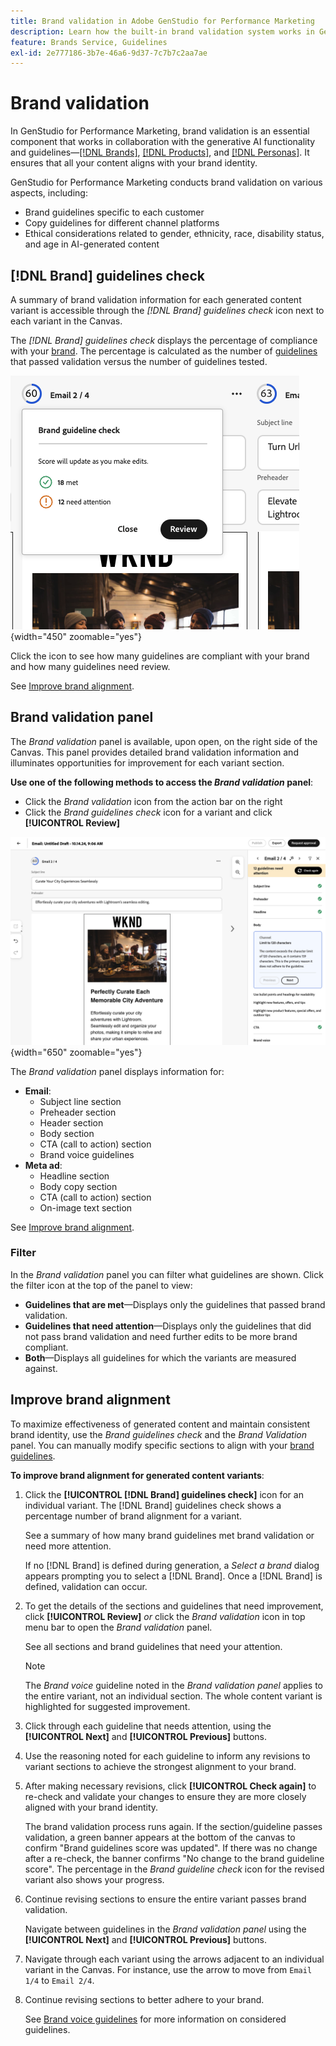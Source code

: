 ```yaml
---
title: Brand validation in Adobe GenStudio for Performance Marketing
description: Learn how the built-in brand validation system works in GenStudio for Performance Marketing.
feature: Brands Service, Guidelines
exl-id: 2e777186-3b7e-46a6-9d37-7c7b7c2aa7ae
---
```

# Brand validation

In GenStudio for Performance Marketing, brand validation is an essential component that works in collaboration with the generative AI functionality and guidelines—[[!DNL Brands]](/help/user-guide/guidelines/brands.md), [[!DNL Products]](/help/user-guide/guidelines/products.md), and [[!DNL Personas]](/help/user-guide/guidelines/personas.md). It ensures that all your content aligns with your brand identity.

GenStudio for Performance Marketing conducts brand validation on various aspects, including:

* Brand guidelines specific to each customer
* Copy guidelines for different channel platforms
* Ethical considerations related to gender, ethnicity, race, disability status, and age in AI-generated content

## [!DNL Brand] guidelines check

A summary of brand validation information for each generated content variant is accessible through the _[!DNL Brand] guidelines check_ icon next to each variant in the Canvas.

The _[!DNL Brand] guidelines check_ displays the percentage of compliance with your [brand](brands.md). The percentage is calculated as the number of [guidelines](overview.md) that passed validation versus the number of guidelines tested.

![[!DNL Brand] guidelines check](/help/assets/brand-guidelines-check.png){width="450" zoomable="yes"}

Click the icon to see how many guidelines are compliant with your brand and how many guidelines need review.

See [Improve brand alignment](#improve-brand-alignment).

## Brand validation panel

The _Brand validation_ panel is available, upon open, on the right side of the Canvas. This panel provides detailed brand validation information and illuminates opportunities for improvement for each variant section.

**Use one of the following methods to access the _Brand validation_ panel**:

* Click the _Brand validation_ icon from the action bar on the right
* Click the _Brand guidelines check_ icon for a variant and click **[!UICONTROL Review]**

![[!DNL Brand] validation panel](/help/assets/brand-validation-panel.png){width="650" zoomable="yes"}

The _Brand validation_ panel displays information for:

* **Email**:
  * Subject line section
  * Preheader section
  * Header section
  * Body section
  * CTA (call to action) section
  * Brand voice guidelines
* **Meta ad**:
  * Headline section
  * Body copy section
  * CTA (call to action) section
  * On-image text section

See [Improve brand alignment](#improve-brand-alignment).

### Filter

In the _Brand validation_ panel you can filter what guidelines are shown. Click the filter icon at the top of the panel to view:

* **Guidelines that are met**—Displays only the guidelines that passed brand validation.
* **Guidelines that need attention**—Displays only the guidelines that did not pass brand validation and need further edits to be more brand compliant.
* **Both**—Displays all guidelines for which the variants are measured against.

## Improve brand alignment

To maximize effectiveness of generated content and maintain consistent brand identity, use the _Brand guidelines check_ and the _Brand Validation_ panel. You can manually modify specific sections to align with your [brand guidelines](brands.md).

**To improve brand alignment for generated content variants**:

1. Click the **[!UICONTROL [!DNL Brand] guidelines check]** icon for an individual variant. The [!DNL Brand] guidelines check shows a percentage number of brand alignment for a variant.

   See a summary of how many brand guidelines met brand validation or need more attention.

      If no [!DNL Brand] is defined during generation, a _Select a brand_ dialog appears prompting you to select a [!DNL Brand]. Once a [!DNL Brand] is defined, validation can occur.

1. To get the details of the sections and guidelines that need improvement, click **[!UICONTROL Review]** _or_ click the _Brand validation_ icon in top menu bar to open the _Brand validation_ panel.

   See all sections and brand guidelines that need your attention.

   >[!NOTE]
   >
   > The _Brand voice_ guideline noted in the _Brand validation panel_ applies to the entire variant, not an individual section. The whole content variant is highlighted for suggested improvement.

1. Click through each guideline that needs attention, using the **[!UICONTROL Next]** and **[!UICONTROL Previous]** buttons.

1. Use the reasoning noted for each guideline to inform any revisions to variant sections to achieve the strongest alignment to your brand.

1. After making necessary revisions, click **[!UICONTROL Check again]** to re-check and validate your changes to ensure they are more closely aligned with your brand identity.

   The brand validation process runs again. If the section/guideline passes validation, a green banner appears at the bottom of the canvas to confirm "Brand guidelines score was updated". If there was no change after a re-check, the banner confirms "No change to the brand guideline score". The percentage in the _Brand guideline check_ icon for the revised variant also shows your progress.

1. Continue revising sections to ensure the entire variant passes brand validation.

   Navigate between guidelines in the _Brand validation panel_ using the **[!UICONTROL Next]** and **[!UICONTROL Previous]** buttons.

1. Navigate through each variant using the arrows adjacent to an individual variant in the Canvas. For instance, use the arrow to move from `Email 1/4` to `Email 2/4`.
1. Continue revising sections to better adhere to your brand.

   See [Brand voice guidelines](/help/user-guide/guidelines/brands.md#brand-voice-guidelines) for more information on considered guidelines.
